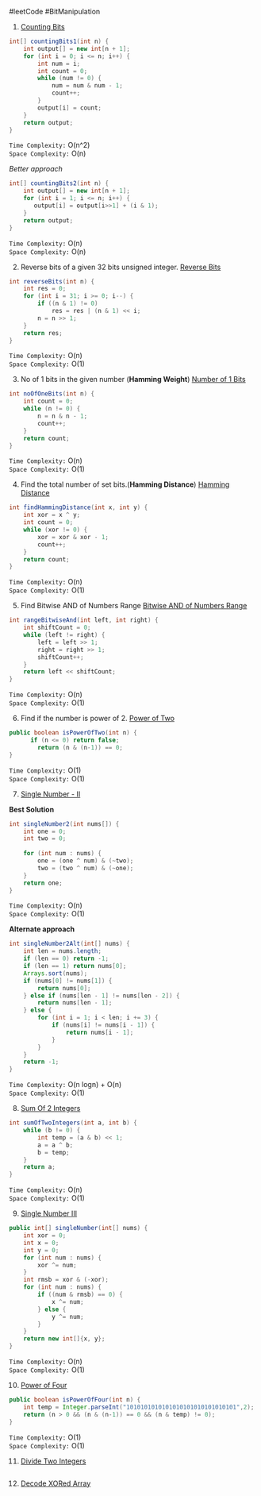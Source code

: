#leetCode  #BitManipulation 

1. [Counting Bits](https://leetcode.com/problems/counting-bits/)

```java
int[] countingBits1(int n) {  
    int output[] = new int[n + 1];  
    for (int i = 0; i <= n; i++) {  
        int num = i;  
        int count = 0;  
        while (num != 0) {  
            num = num & num - 1;  
            count++;  
        }  
        output[i] = count;  
    }  
    return output;  
}
```

`Time Complexity:` O(n^2)\
`Space Complexity:` O(n)

*Better approach*

```java
int[] countingBits2(int n) {  
    int output[] = new int[n + 1];  
    for (int i = 1; i <= n; i++) {  
       output[i] = output[i>>1] + (i & 1);  
    }  
    return output;  
}
```

`Time Complexity:` O(n)\
`Space Complexity:` O(n)

2. Reverse bits of a given 32 bits unsigned integer.
[Reverse Bits](https://leetcode.com/problems/reverse-bits/)

```java
int reverseBits(int n) {  
    int res = 0;  
    for (int i = 31; i >= 0; i--) {  
        if ((n & 1) != 0)  
            res = res | (n & 1) << i;  
        n = n >> 1;  
    }  
    return res;  
}
```

`Time Complexity:` O(n)\
`Space Complexity:` O(1)

3. No of 1 bits in the given number (**Hamming Weight**)
[Number of 1 Bits](https://leetcode.com/problems/number-of-1-bits/)

```java
int noOfOneBits(int n) {  
    int count = 0;  
    while (n != 0) {  
        n = n & n - 1;  
        count++;  
    }  
    return count;  
}
```

`Time Complexity:` O(n)\
`Space Complexity:` O(1)

4. Find the total number of set bits.(**Hamming Distance**)
[Hamming Distance](https://leetcode.com/problems/hamming-distance/)

```java
int findHammingDistance(int x, int y) {  
    int xor = x ^ y;  
    int count = 0;  
    while (xor != 0) {  
        xor = xor & xor - 1;  
        count++;  
    }  
    return count;  
}
```

`Time Complexity:` O(n)\
`Space Complexity:` O(1)

5. Find Bitwise AND of Numbers Range
[Bitwise AND of Numbers Range](https://leetcode.com/problems/bitwise-and-of-numbers-range/)

```java
int rangeBitwiseAnd(int left, int right) {  
    int shiftCount = 0;  
    while (left != right) {  
        left = left >> 1;  
        right = right >> 1;  
        shiftCount++;  
    }  
    return left << shiftCount;  
}
```

`Time Complexity:` O(n)\
`Space Complexity:` O(1)

6. Find if the number is power of 2.
[Power of Two](https://leetcode.com/problems/power-of-two/)

```java
public boolean isPowerOfTwo(int n) {
      if (n <= 0) return false;
        return (n & (n-1)) == 0;
}
```

`Time Complexity:` O(1)\
`Space Complexity:` O(1)

7. [Single Number - II ](https://leetcode.com/problems/single-number-ii/submissions/)

**Best Solution**

```java
int singleNumber2(int nums[]) {  
    int one = 0;  
    int two = 0;  
  
    for (int num : nums) {  
        one = (one ^ num) & (~two);  
        two = (two ^ num) & (~one);  
    }  
    return one;  
}
```

`Time Complexity:` O(n)\
`Space Complexity:` O(1)

**Alternate approach**
```java
int singleNumber2Alt(int[] nums) {  
    int len = nums.length;  
    if (len == 0) return -1;  
    if (len == 1) return nums[0];  
    Arrays.sort(nums);  
    if (nums[0] != nums[1]) {  
        return nums[0];  
    } else if (nums[len - 1] != nums[len - 2]) {  
        return nums[len - 1];  
    } else {  
        for (int i = 1; i < len; i += 3) {  
            if (nums[i] != nums[i - 1]) {  
                return nums[i - 1];  
            }  
        }  
    }  
    return -1;  
}
```

`Time Complexity:` O(n logn) + O(n)\
`Space Complexity:` O(1)

8. [Sum Of 2 Integers](https://leetcode.com/problems/sum-of-two-integers/)

```java
int sumOfTwoIntegers(int a, int b) {  
    while (b != 0) {  
        int temp = (a & b) << 1;  
        a = a ^ b;  
        b = temp;  
    }  
    return a;  
}
```

`Time Complexity:` O(n)\
`Space Complexity:` O(1)

9. [Single Number III](https://leetcode.com/problems/single-number-iii/)

```java
public int[] singleNumber(int[] nums) {  
    int xor = 0;  
    int x = 0;  
    int y = 0;  
    for (int num : nums) {  
        xor ^= num;  
    }  
    int rmsb = xor & (-xor);  
    for (int num : nums) {  
        if ((num & rmsb) == 0) {  
            x ^= num;  
        } else {  
            y ^= num;  
        }  
    }  
    return new int[]{x, y};  
}
```

`Time Complexity:` O(n)\
`Space Complexity:` O(1)

10. [Power of Four](https://leetcode.com/problems/power-of-four/description/)

```java
public boolean isPowerOfFour(int n) {  
    int temp = Integer.parseInt("1010101010101010101010101010101",2);  
    return (n > 0 && (n & (n-1)) == 0 && (n & temp) != 0);  
}
```

`Time Complexity:` O(1)\
`Space Complexity:` O(1)

11. [Divide Two Integers](https://leetcode.com/problems/divide-two-integers/)

```java

```

12. [Decode XORed Array](https://leetcode.com/problems/decode-xored-array/)

```java

```